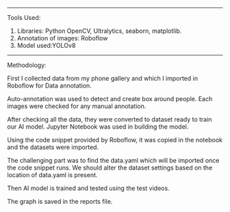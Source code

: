 ---------------------------------------------------------------------
Tools Used:
1. Libraries: Python OpenCV, Ultralytics, seaborn, matplotlib.
2. Annotation of images: Roboflow
3. Model used:YOLOv8
---------------------------------------------------------------------
Methodology:

First I collected data from my phone gallery and which I imported in Roboflow for Data annotation.

Auto-annotation was used to detect and create box around people. Each images were checked for any manual annotation.

After checking all the data, they were converted to dataset ready to train our AI model. Jupyter Notebook was used in building the model.

Using the code snippet provided by Roboflow, it was copied in the notebook and the datasets were imported.

The challenging part was to find the data.yaml which will be imported once the code snippet runs. We should alter the dataset settings based on the location of data.yaml is present.

Then AI model is trained and tested using the test videos.
 
The graph is saved in the reports file.
